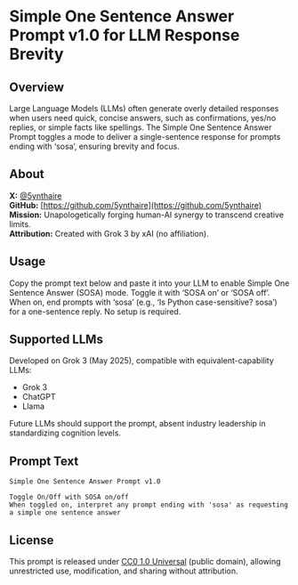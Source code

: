 # Simple One Sentence Answer Prompt v1.0 for LLM Response Brevity

## Overview

Large Language Models (LLMs) often generate overly detailed responses when users need quick, concise answers, such as confirmations, yes/no replies, or simple facts like spellings. The Simple One Sentence Answer Prompt toggles a mode to deliver a single-sentence response for prompts ending with ‘sosa’, ensuring brevity and focus.

## About

**X:** [@5ynthaire](https://x.com/5ynthaire)  
**GitHub:** [https://github.com/5ynthaire](https://github.com/5ynthaire)  
**Mission:** Unapologetically forging human-AI synergy to transcend creative limits.  
**Attribution:** Created with Grok 3 by xAI (no affiliation).

## Usage

Copy the prompt text below and paste it into your LLM to enable Simple One Sentence Answer (SOSA) mode. Toggle it with ‘SOSA on’ or ‘SOSA off’. When on, end prompts with ‘sosa’ (e.g., ‘Is Python case-sensitive? sosa’) for a one-sentence reply. No setup is required.

## Supported LLMs

Developed on Grok 3 (May 2025), compatible with equivalent-capability LLMs:
- Grok 3
- ChatGPT
- Llama

Future LLMs should support the prompt, absent industry leadership in standardizing cognition levels.

## Prompt Text
```
Simple One Sentence Answer Prompt v1.0

Toggle On/Off with SOSA on/off
When toggled on, interpret any prompt ending with 'sosa' as requesting a simple one sentence answer
```

## License

This prompt is released under [CC0 1.0 Universal](LICENSE) (public domain), allowing unrestricted use, modification, and sharing without attribution.